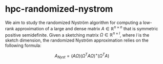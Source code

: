 # hpc-randomized-nystrom
We aim to study the randomized Nyström algorithm for computing a low-rank
approximation of a large and dense matrix $A \in \mathbb{R}^{n \times n}$ that
is symmetric positive semidefinite. Given a sketching matrix $\Omega \in
\mathbb{R}^{n \times l}$, where $l$ is the sketch dimension, the randomized
Nyström approximation relies on the following formula:

$$A_{Nyst} = (A \Omega) (\Omega^T A \Omega)^+ (\Omega^T A)$$
